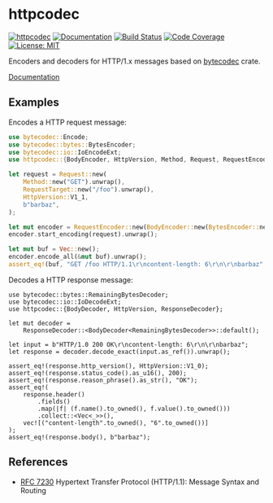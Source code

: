 httpcodec
=========

[![httpcodec](http://meritbadge.herokuapp.com/httpcodec)](https://crates.io/crates/httpcodec)
[![Documentation](https://docs.rs/httpcodec/badge.svg)](https://docs.rs/httpcodec)
[![Build Status](https://travis-ci.org/sile/httpcodec.svg?branch=master)](https://travis-ci.org/sile/httpcodec)
[![Code Coverage](https://codecov.io/gh/sile/httpcodec/branch/master/graph/badge.svg)](https://codecov.io/gh/sile/httpcodec/branch/master)
[![License: MIT](https://img.shields.io/badge/license-MIT-blue.svg)](LICENSE)

Encoders and decoders for HTTP/1.x messages based on [bytecodec] crate.

[Documentation](https://docs.rs/httpcodec)

[bytecodec]: https://crates.io/crates/bytecodec

Examples
--------

Encodes a HTTP request message:

```rust
use bytecodec::Encode;
use bytecodec::bytes::BytesEncoder;
use bytecodec::io::IoEncodeExt;
use httpcodec::{BodyEncoder, HttpVersion, Method, Request, RequestEncoder, RequestTarget};

let request = Request::new(
    Method::new("GET").unwrap(),
    RequestTarget::new("/foo").unwrap(),
    HttpVersion::V1_1,
    b"barbaz",
);

let mut encoder = RequestEncoder::new(BodyEncoder::new(BytesEncoder::new()));
encoder.start_encoding(request).unwrap();

let mut buf = Vec::new();
encoder.encode_all(&mut buf).unwrap();
assert_eq!(buf, "GET /foo HTTP/1.1\r\ncontent-length: 6\r\n\r\nbarbaz".as_bytes());
```

Decodes a HTTP response message:

```
use bytecodec::bytes::RemainingBytesDecoder;
use bytecodec::io::IoDecodeExt;
use httpcodec::{BodyDecoder, HttpVersion, ResponseDecoder};

let mut decoder =
    ResponseDecoder::<BodyDecoder<RemainingBytesDecoder>>::default();

let input = b"HTTP/1.0 200 OK\r\ncontent-length: 6\r\n\r\nbarbaz";
let response = decoder.decode_exact(input.as_ref()).unwrap();

assert_eq!(response.http_version(), HttpVersion::V1_0);
assert_eq!(response.status_code().as_u16(), 200);
assert_eq!(response.reason_phrase().as_str(), "OK");
assert_eq!(
    response.header()
        .fields()
        .map(|f| (f.name().to_owned(), f.value().to_owned()))
        .collect::<Vec<_>>(),
    vec![("content-length".to_owned(), "6".to_owned())]
);
assert_eq!(response.body(), b"barbaz");
```

References
----------

- [RFC 7230] Hypertext Transfer Protocol (HTTP/1.1): Message Syntax and Routing

[RFC 7230]: https://tools.ietf.org/html/rfc7230
